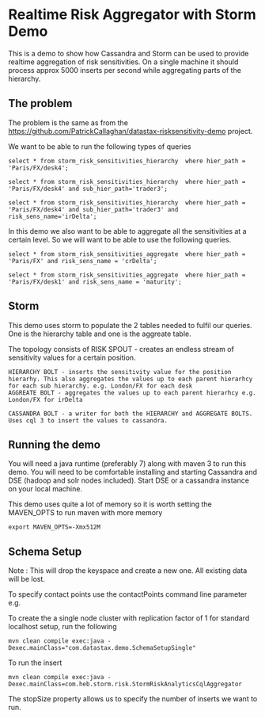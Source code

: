 # Realtime Risk Aggregator with Storm Demo

This is a demo to show how Cassandra and Storm can be used to provide realtime aggregation of risk sensitivities. On a single machine it should process approx 5000 inserts per second while aggregating parts of the hierarchy. 

## The problem

The problem is the same as from the https://github.com/PatrickCallaghan/datastax-risksensitivity-demo project.

We want to be able to run the following types of queries

    select * from storm_risk_sensitivities_hierarchy  where hier_path = 'Paris/FX/desk4';

    select * from storm_risk_sensitivities_hierarchy  where hier_path = 'Paris/FX/desk4' and sub_hier_path='trader3';
    
    select * from storm_risk_sensitivities_hierarchy  where hier_path = 'Paris/FX/desk4' and sub_hier_path='trader3' and risk_sens_name='irDelta';

In this demo we also want to be able to aggregate all the sensitivities at a certain level. So we will want to be able to use the following queries.

    select * from storm_risk_sensitivities_aggregate  where hier_path = 'Paris/FX' and risk_sens_name = 'crDelta';
    
    select * from storm_risk_sensitivities_aggregate  where hier_path = 'Paris/FX/desk1' and risk_sens_name = 'maturity';

## Storm

This demo uses storm to populate the 2 tables needed to fulfil our queries. One is the hierarchy table and one is the aggreate table. 

The topology consists of 
	RISK SPOUT - creates an endless stream of sensitivity values for a certain position. 
	
	HIERARCHY BOLT - inserts the sensitivity value for the position hierarhy. This also aggregates the values up to each parent hierarhcy for each sub hierarchy. e.g. London/FX for each desk
	AGGREATE BOLT - aggregates the values up to each parent hierarhcy e.g. London/FX for irDelta 
	
	CASSANDRA BOLT - a writer for both the HIERARCHY and AGGREGATE BOLTS. Uses cql 3 to insert the values to cassandra.

## Running the demo 

You will need a java runtime (preferably 7) along with maven 3 to run this demo. You will need to be comfortable installing and starting Cassandra and DSE (hadoop and solr nodes included). Start DSE or a cassandra instance on your local machine.

This demo uses quite a lot of memory so it is worth setting the MAVEN_OPTS to run maven with more memory

    export MAVEN_OPTS=-Xmx512M

## Schema Setup
Note : This will drop the keyspace and create a new one. All existing data will be lost. 

To specify contact points use the contactPoints command line parameter e.g. 

To create the a single node cluster with replication factor of 1 for standard localhost setup, run the following

    mvn clean compile exec:java -Dexec.mainClass="com.datastax.demo.SchemaSetupSingle"

To run the insert

    mvn clean compile exec:java -Dexec.mainClass=com.heb.storm.risk.StormRiskAnalyticsCqlAggregator
		
The stopSize property allows us to specify the number of inserts we want to run. 
